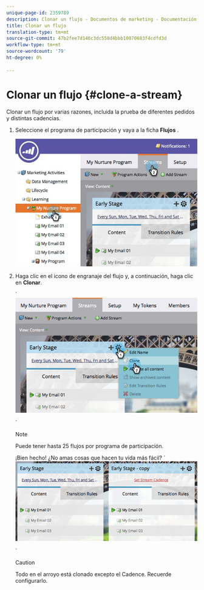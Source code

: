 ```yaml
---
unique-page-id: 2359789
description: Clonar un flujo - Documentos de marketing - Documentación del producto
title: Clonar un flujo
translation-type: tm+mt
source-git-commit: 47b2fee7d146c3dc558d4bbb10070683f4cdfd3d
workflow-type: tm+mt
source-wordcount: '79'
ht-degree: 0%

---
```



# Clonar un flujo {#clone-a-stream}

Clonar un flujo por varias razones, incluida la prueba de diferentes pedidos y distintas cadencias.

1. Seleccione el programa de participación y vaya a la ficha **Flujos** .

   ![](assets/cloneasteam.jpg)

1. Haga clic en el icono de engranaje del flujo y, a continuación, haga clic en **Clonar**.

   ` ![](assets/image2014-9-15-17-3a0-3a23.png)

   `

   >[!NOTE]
   >
   >Puede tener hasta 25 flujos por programa de participación.

   ¡Bien hecho! ¿No amas cosas que hacen tu vida más fácil?  ` ![](assets/image2014-9-15-17-3a1-3a20.png)

   `

   >[!CAUTION]
   >
   >Todo en el arroyo está clonado excepto el Cadence. Recuerde configurarlo.

